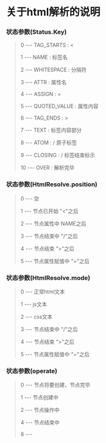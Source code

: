 关于html解析的说明
==================

### 状态参数(Status.Key)

> 0 --- TAG_STARTS : <
>
> 1 --- NAME : 标签名
>
> 2 --- WHITESPACE : 分隔符
>
> 3 --- ATTR : 属性名
>
> 4 --- ASSIGN : =
>
> 5 --- QUOTED_VALUE : 属性内容
>
> 6 --- TAG_ENDS : >
>
> 7 --- TEXT : 标签内容部分
>
> 8 --- ATOM : / 原子标签
>
> 9 --- CLOSING : / 标签结束标示
>
> 10 --- OVER : 解析完毕


### 状态参数(HtmlResolve.position)
> 0 --- 空
>
> 1 --- 节点已开始  "<"之后
>
> 2 --- 节点属性中	NAME之后
>
> 3 --- 节点结束中 "/"之后
>
> 4 --- 节点结束 ">"之后
>
> 5 --- 节点属性赋值中 "="之后
>

### 状态参数(HtmlResolve.mode)
> 0 --- 正常html文本
>
> 1 --- js文本
>
> 2 --- css文本
>
> 3 --- 节点结束中 "/"之后
>
> 4 --- 节点结束 ">"之后
>
> 5 --- 节点属性赋值中 "="之后
>

### 状态参数(operate)
> 0 --- 节点将要创建，节点完毕
>
> 1 --- 节点创建中
>
> 2 --- 节点操作中
>
> 4 --- 节点结束中
>
> 8 --- 
>